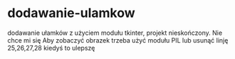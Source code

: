 # dodawanie-ulamkow
dodawanie ułamków z użyciem modułu tkinter, projekt nieskończony. Nie chce mi się 
Aby zobaczyć obrazek trzeba użyć modułu PIL lub usunąć linję 25,26,27,28
kiedyś to ulepszę
